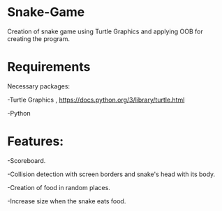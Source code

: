 # Snake-Game
Creation of snake game using Turtle Graphics and applying OOB for creating the program.

# Requirements
Necessary packages:

-Turtle Graphics , https://docs.python.org/3/library/turtle.html

-Python

# Features:
-Scoreboard.

-Collision detection with screen borders and snake's head with its body.

-Creation of food in random places.

-Increase size when the snake eats food.
